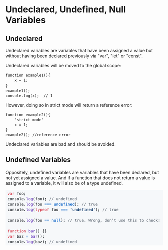 # Undeclared, Undefined, Null Variables

## Undeclared
Undeclared variables are variables that have been assigned a value but without having been declared previously via "var", "let" or "const".

Undeclared variables will be moved to the global scope:
```
function example1(){
    x = 1;
}
example1();
console.log(x);  // 1
```
However, doing so in strict mode will return a reference error: 
```
function example2(){
    'strict mode'
    x = 1;
}
example2(); //reference error
```
Undeclared variables are bad and should be avoided.

## Undefined Variables
Oppositely, undefined variables are variables that have been declared, but not yet assigned a value. And if a function that does not return a value is assigned to a variable, it will also be of a type undefined.

![Figure 1-undefined](images/fig1-undefined.png)
